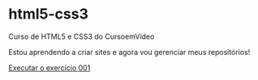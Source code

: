 # html5-css3
 Curso de HTML5 e CSS3 do CursoemVideo

Estou aprendendo a criar sites e agora vou gerenciar meus repositórios!

<a href="https://felipeaugustoap.github.io/html5-css3/mundo-01/html-css/ex001/index.html">Executar o exercício 001</a>